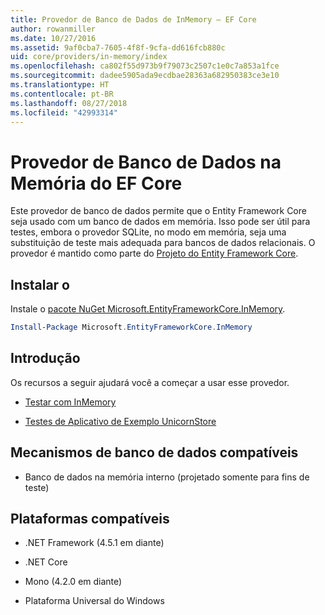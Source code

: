 ```yaml
---
title: Provedor de Banco de Dados de InMemory – EF Core
author: rowanmiller
ms.date: 10/27/2016
ms.assetid: 9af0cba7-7605-4f8f-9cfa-dd616fcb880c
uid: core/providers/in-memory/index
ms.openlocfilehash: ca802f55d973b9f79073c2507c1e0c7a853a1fce
ms.sourcegitcommit: dadee5905ada9ecdbae28363a682950383ce3e10
ms.translationtype: HT
ms.contentlocale: pt-BR
ms.lasthandoff: 08/27/2018
ms.locfileid: "42993314"
---
```

# <a name="ef-core-in-memory-database-provider"></a>Provedor de Banco de Dados na Memória do EF Core

Este provedor de banco de dados permite que o Entity Framework Core seja usado com um banco de dados em memória. Isso pode ser útil para testes, embora o provedor SQLite, no modo em memória, seja uma substituição de teste mais adequada para bancos de dados relacionais. O provedor é mantido como parte do [Projeto do Entity Framework Core](https://github.com/aspnet/EntityFrameworkCore).

## <a name="install"></a>Instalar o

Instale o [pacote NuGet Microsoft.EntityFrameworkCore.InMemory](https://www.nuget.org/packages/Microsoft.EntityFrameworkCore.InMemory/).

``` powershell
Install-Package Microsoft.EntityFrameworkCore.InMemory
```

## <a name="get-started"></a>Introdução

Os recursos a seguir ajudará você a começar a usar esse provedor.
* [Testar com InMemory](../../miscellaneous/testing/in-memory.md)

* [Testes de Aplicativo de Exemplo UnicornStore](https://github.com/rowanmiller/UnicornStore/blob/master/UnicornStore/src/UnicornStore.Tests/Controllers/ShippingControllerTests.cs)

## <a name="supported-database-engines"></a>Mecanismos de banco de dados compatíveis

* Banco de dados na memória interno (projetado somente para fins de teste)

## <a name="supported-platforms"></a>Plataformas compatíveis

* .NET Framework (4.5.1 em diante)

* .NET Core

* Mono (4.2.0 em diante)

* Plataforma Universal do Windows
